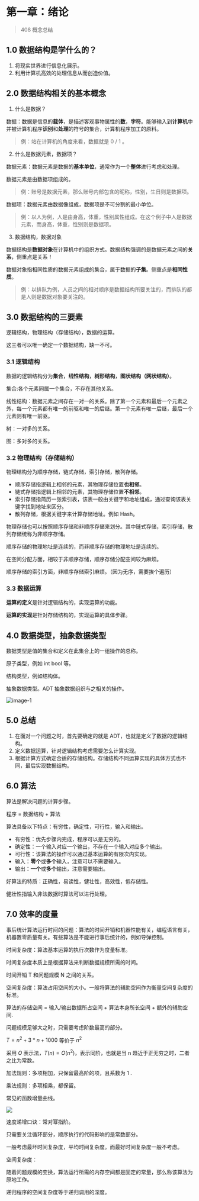 # 第一章：绪论

> 408 概念总结

## 1.0 数据结构是学什么的？

1. 将现实世界进行信息化展示。
2. 利用计算机高效的处理信息从而创造价值。

## 2.0 数据结构相关的基本概念

1. 什么是数据？

数据：数据是信息的**载体**，是描述客观事物属性的**数**，**字符**。能够输入到**计算机**中并被计算机程序**识别**和**处理**的符号的集合，计算机程序加工的原料。

> 例：站在计算机的角度来看，数据就是 0 / 1 。

2. 什么是数据元素，数据项？

数据元素：数据元素是数据的**基本单位**，通常作为一个**整体**进行考虑和处理。

数据元素是由数据项组成的。

> 例：账号是数据元素，那么账号内部包含的昵称，性别，生日则是数据项。

数据项：数据元素由数据像组成，数据项是不可分割的最小单位。

> 例：以人为例，人是由身高，体重，性别属性组成。在这个例子中人是数据元素，而身高，体重，性别则是数据项。

3. 数据结构，数据对象

数据结构是**数据对象**在计算机中的组织方式。数据结构强调的是数据元素之间的**关系**，侧重点是关系！

数据对象指相同性质的数据元素组成的集合，属于数据的**子集**。侧重点是**相同性质**。

> 例：以排队为例，人员之间的相对顺序是数据结构所要关注的，而排队的都是人则是数据对象要关注的。

## 3.0 数据结构的三要素

逻辑结构，物理结构（存储结构），数据的运算。

这三者可以唯一确定一个数据结构，缺一不可。

### 3.1 逻辑结构

数据的逻辑结构分为**集合**，**线性结构**，**树形结构**，**图状结构（网状结构）**。

集合:各个元素同属一个集合，不存在其他关系。

线性结构：数据元素之间存在一对一的关系。除了第一个元素和最后一个元素之外，每一个元素都有唯一的前驱和唯一的后继。第一个元素有唯一后继，最后一个元素则有唯一前驱。

树：一对多的关系。

图：多对多的关系。

### 3.2 物理结构（存储结构）

物理结构分为顺序存储，链式存储，索引存储，散列存储。

* 顺序存储指逻辑上相邻的元素，其物理存储位置**也相邻**。
* 链式存储指逻辑上相邻的元素，其物理存储位置**不相邻**。
* 索引存储指简历一张索引表，该表一般由关键字和地址组成，通过查询该表关键字找到地址来区分。
* 散列存储，根据关键字来计算存储地址。例如 Hash。

物理存储也可以按照顺序存储和非顺序存储来划分。其中链式存储，索引存储，散列存储统称为非顺序存储。

顺序存储的物理地址是连续的，而非顺序存储的物理地址是连续的。

在空间分配方面，相较于非顺序存储，顺序存储分配空间较为麻烦。

顺序存储的索引方面，非顺序存储索引麻烦。（因为无序，需要挨个遍历）

### 3.3 数据运算

**运算的定义**是针对逻辑结构的，实现运算的功能。

**运算的实现**是针对存储结构的，实现运算的具体步骤。

## 4.0 数据类型，抽象数据类型

数据类型是值的集合和定义在此集合上的一组操作的总称。

原子类型，例如 int bool 等。

结构类型，例如结构体。

抽象数据类型。ADT 抽象数据组织与之相关的操作。

![image-1](https://cdn.jsdelivr.net/gh/weijiew/pic@master/images/image.25y1jshqwlwg.png)

## 5.0 总结

1. 在面对一个问题之时，首先要确定的就是 ADT，也就是定义了数据的逻辑结构。
2. 定义数据运算，针对逻辑结构考虑需要怎么计算实现。
3. 根据计算方式确定合适的存储结构。存储结构不同运算实现的具体方式也不同，最后实现数据结构。

## 6.0 算法

算法是解决问题的计算步骤。

程序 = 数据结构 + 算法

算法具备以下特点：有穷性，确定性，可行性，输入和输出。

* 有穷性：优先步骤内完成，程序可以是无穷的。
* 确定性：一个输入对应一个输出，不存在一个输入对应多个输出。
* 可行性：该算法的操作可以通过基本运算的有限次内实现。
* 输入：**零个**或**多个**输入，注意可以不需要输入。
* 输出：**一个**或**多个**输出，注意需要输出。

好算法的特质：正确性，易读性，健壮性，高效性，低存储性。

健壮性指输入非法数据时算法可以进行处理。

## 7.0 效率的度量

事后统计算法运行时间的问题：算法的时间开销和机器性能有关，编程语言有关，机器置零质量有关。有些算法是不能进行事后统计的，例如导弹控制。

时间复杂度：算法基本运算的执行次数作为度量标准。

时间复杂度本质上是根据算法来判断数据规模所需的时间。

时间开销 T 和问题规模 N 之间的关系。

空间复杂度：算法占用空间的大小。一般将算法的辅助空间作为衡量空间复杂度的标准。

算法的存储空间 = 输入/输出数据所占空间 + 算法本身所长空间 + 额外的辅助空间.

问题规模足够大之时，只需要考虑阶数最高的部分。

$T = n^2 + 3*n + 1000$ 等价于 $n^2$

采用 $O$ 表示法，$T(n) = O(n^2)$，表示同阶，也就是当 n 趋近于正无穷之时，二者之比为常数。

加法规则：多项相加，只保留最高阶的项，且系数为 1 .

乘法规则：多项相乘，都保留。

常见的函数增量曲线。

<img src="https://gitee.com/weijiew/pic/raw/master/img/20200510153247.png"/>

速度递增口诀：常对幂指阶。

只需要关注循环部分，顺序执行的代码影响的是常数部分。

一般考虑最坏时间复杂度，平均时间复杂度。而最好时间复杂度一般不考虑。

空间复杂度：

随着问题规模的变换，算法运行所需的内存空间都是固定的常量，那么称该算法为原地工作。

递归程序的空间复杂度等于递归调用的深度。

